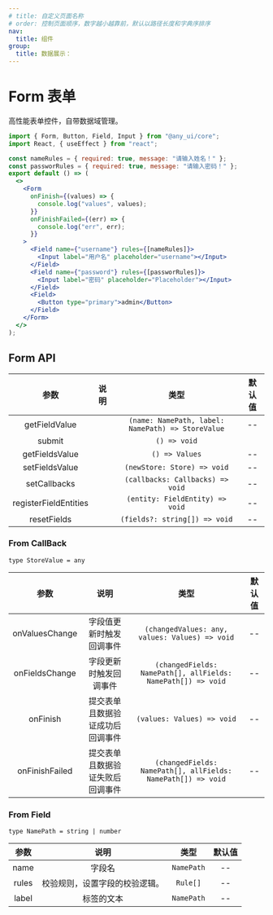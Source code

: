 ```yaml
---
# title: 自定义页面名称
# order: 控制页面顺序，数字越小越靠前，默认以路径长度和字典序排序
nav:
  title: 组件
group:
  title: 数据展示：
---
```


# Form 表单

高性能表单控件，自带数据域管理。

```jsx
import { Form, Button, Field, Input } from "@any_ui/core";
import React, { useEffect } from "react";

const nameRules = { required: true, message: "请输入姓名！" };
const passworRules = { required: true, message: "请输入密码！" };
export default () => (
  <>
    <Form
      onFinish={(values) => {
        console.log("values", values);
      }}
      onFinishFailed={(err) => {
        console.log("err", err);
      }}
    >
      <Field name={"username"} rules={[nameRules]}>
        <Input label="用户名" placeholder="username"></Input>
      </Field>
      <Field name={"password"} rules={[passworRules]}>
        <Input label="密码" placeholder="Placeholder"></Input>
      </Field>
      <Field>
        <Button type="primary">admin</Button>
      </Field>
    </Form>
  </>
);
```

## Form API

|         参数          | 说明 |                       类型                        | 默认值 |
| :-------------------: | :--: | :-----------------------------------------------: | :----: |
|     getFieldValue     |      | `(name: NamePath, label: NamePath) => StoreValue` |   --   |
|        submit         |      |                   `() => void`                    |
|    getFieldsValue     |      |                  `() => Values`                   |   --   |
|    setFieldsValue     |      |            `(newStore: Store) => void`            |   --   |
|     setCallbacks      |      |         `(callbacks: Callbacks) => void`          |   --   |
| registerFieldEntities |      |          `(entity: FieldEntity) => void`          |   --   |
|      resetFields      |      |           `(fields?: string[]) => void`           |   --   |

### From CallBack

`type StoreValue = any`

|      参数      |               说明               |                             类型                             | 默认值 |
| :------------: | :------------------------------: | :----------------------------------------------------------: | :----: |
| onValuesChange |     字段值更新时触发回调事件     |        `(changedValues: any, values: Values) => void`        |   --   |
| onFieldsChange |      字段更新时触发回调事件      | `(changedFields: NamePath[], allFields: NamePath[]) => void` |   --   |
|    onFinish    | 提交表单且数据验证成功后回调事件 |                  `(values: Values) => void`                  |   --   |
| onFinishFailed | 提交表单且数据验证失败后回调事件 | `(changedFields: NamePath[], allFields: NamePath[]) => void` |   --   |

### From Field

`type NamePath = string | number`

| 参数  |              说明              |    类型    | 默认值 |
| :---: | :----------------------------: | :--------: | :----: |
| name  |             字段名             | `NamePath` |   --   |
| rules | 校验规则，设置字段的校验逻辑。 |  `Rule[]`  |   --   |
| label |           标签的文本           | `NamePath` |   --   |
